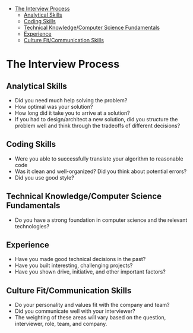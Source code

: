 - [The Interview Process](#the-interview-process)
  - [Analytical Skills](#analytical-skills)
  - [Coding Skills](#coding-skills)
  - [Technical Knowledge/Computer Science Fundamentals](#technical-knowledgecomputer-science-fundamentals)
  - [Experience](#experience)
  - [Culture Fit/Communication Skills](#culture-fitcommunication-skills)

# The Interview Process

## Analytical Skills

- Did you need much help solving the problem?
- How optimal was your solution?
- How long did it take you to arrive at a solution?
- If you had to design/architect a new solution, did you structure the problem well and think through the tradeoffs of different decisions?

## Coding Skills

- Were you able to successfully translate your algorithm to reasonable code
- Was it clean and well-organized? Did you think about potential errors?
- Did you use good style?

## Technical Knowledge/Computer Science Fundamentals

- Do you have a strong foundation in computer science and the relevant technologies?

## Experience

- Have you made good technical decisions in the past?
- Have you built interesting, challenging projects?
- Have you shown drive, initiative, and other important factors?

## Culture Fit/Communication Skills

- Do your personality and values fit with the company and team?
- Did you communicate well with your interviewer?
- The weighting of these areas will vary based on the question, interviewer, role, team, and company.
